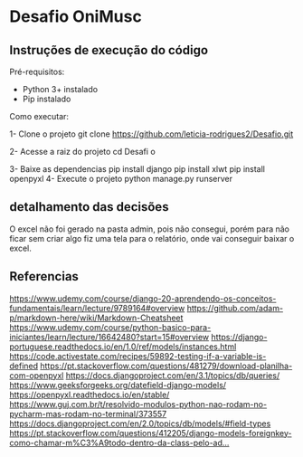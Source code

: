 # Desafio OniMusc

## Instruções de execução do código

Pré-requisitos:
- Python 3+ instalado
- Pip instalado

Como executar:

1- Clone o projeto
	git clone https://github.com/leticia-rodrigues2/Desafio.git
	
2- Acesse a raiz do projeto
	cd Desafi
	o

3- Baixe as dependencias
	pip install django
	pip install xlwt
	pip install openpyxl
4- Execute o projeto
	python manage.py runserver
## detalhamento das decisões
O excel não foi gerado na pasta admin, pois não consegui, porém para não ficar sem criar algo fiz uma tela para o relatório, onde vai conseguir baixar o excel.

## Referencias 
https://www.udemy.com/course/django-20-aprendendo-os-conceitos-fundamentais/learn/lecture/9789164#overview
https://github.com/adam-p/markdown-here/wiki/Markdown-Cheatsheet
https://www.udemy.com/course/python-basico-para-iniciantes/learn/lecture/16642480?start=15#overview
https://django-portuguese.readthedocs.io/en/1.0/ref/models/instances.html
https://code.activestate.com/recipes/59892-testing-if-a-variable-is-defined
https://pt.stackoverflow.com/questions/481279/download-planilha-com-openpyxl
https://docs.djangoproject.com/en/3.1/topics/db/queries/
https://www.geeksforgeeks.org/datefield-django-models/
https://openpyxl.readthedocs.io/en/stable/
https://www.guj.com.br/t/resolvido-modulos-python-nao-rodam-no-pycharm-mas-rodam-no-terminal/373557
https://docs.djangoproject.com/en/2.0/topics/db/models/#field-types
https://pt.stackoverflow.com/questions/412205/django-models-foreignkey-como-chamar-m%C3%A9todo-dentro-da-class-pelo-ad…
